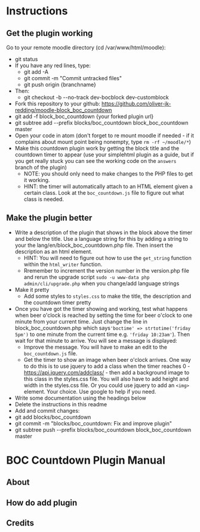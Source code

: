 # Instructions

## Get the plugin working

Go to your remote moodle directory (cd /var/www/html/moodle):
* git status
* If you have any red lines, type:
  * git add -A
  * git commit -m "Commit untracked files"
  * git push origin {branchname}
* Then:
  * git checkout -b --no-track dev-bocblock dev-customblock
* Fork this repository to your github: https://github.com/oliver-jk-redding/moodle-block_boc_countdown
* git add -f block_boc_countdown {your forked plugin url}
* git subtree add --prefix blocks/boc_countdown block_boc_countdown master
* Open your code in atom (don't forget to re mount moodle if needed - if it complains about mount point being nonempty, type `rm -rf ~/moodle/*`)
* Make this countdown plugin work by getting the block title and the countdown timer to appear (use your simplehtml plugin as a guide, but if you get really stuck you can see the working code on the `answers` branch of the plugin)
  * NOTE: you should only need to make changes to the PHP files to get it working.
  * HINT: the timer will automatically attach to an HTML element given a certain class. Look at the `boc_countdown.js` file to figure out what class is needed.

## Make the plugin better

* Write a description of the plugin that shows in the block above the timer and below the title. Use a language string for this by adding a string to your the lang/en/block_boc_countdown.php file. Then insert the description as an html element.
  * HINT: You will need to figure out how to use the `get_string` function within the `html_writer` function.
  * Rremember to increment the version number in the version.php file and rerun the upgrade script `sudo -u www-data php admin/cli/upgrade.php` when you change/add language strings
* Make it pretty
  * Add some styles to `styles.css` to make the title, the description and the countdown timer pretty
* Once you have got the timer showing and working, test what happens when beer o'clock is reached by setting the time for beer o'clock to one minute from your current time. Just change the line in block_boc_countdown.php which says`'boctime' => strtotime('friday 5pm')` to one minute from the current time e.g. `'friday 10:23am'`). Then wait for that minute to arrive. You will see a message is displayed:
  * Improve the message. You will have to make an edit to the `boc_countdown.js` file.
  * Get the timer to show an image when beer o'clock arrives. One way to do this is to use jquery to add a class when the timer reaches 0 - https://api.jquery.com/addclass/ - then add a background image to this class in the styles.css file. You will also have to add height and width in the styles.css file. Or you could use jquery to add an `<img>` element. Your choice. Use google to help if you need.
* Write some documentation using the headings below
* Delete the instructions in this readme
* Add and commit changes:
* git add blocks/boc_countdown
* git commit -m "blocks/boc_countdown: Fix and improve plugin"
* git subtree push --prefix blocks/boc_countdown block_boc_countdown master

# BOC Countdown Plugin Manual


## About


## How do add plugin


## Credits
